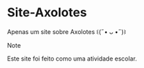 # Site-Axolotes
Apenas um site sobre Axolotes ꒰(˶• ᴗ •˶)꒱

> [!NOTE]
> Este site foi feito como uma atividade escolar.
